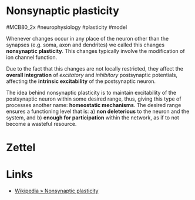 # Nonsynaptic plasticity
#MCB80_2x #neurophysiology #plasticity #model

Whenever changes occur in any place of the neuron other than the synapses (e.g. soma, axon and dendrites) we called this changes **nonsynaptic plasticity**. This changes typically involve the modification of ion channel function.

Due to the fact that this changes are not locally restricted, they affect the **overall integration** of _excitatory_ and _inhibitory_ postsynaptic potentials, affecting the **intrinsic excitability** of the postsynaptic neuron.

The idea behind nonsynaptic plasticity is to maintain excitability of the postsynaptic neuron within some desired range, thus, giving this type of processes another name: **homeostatic mechanisms**. The desired range ensures a functioning level that is: a) **non deleterious** to the neuron and the system, and b) **enough for participation** within the network, as if to not become a wasteful resource.

# Zettel

# Links

- [Wikipedia » Nonsynaptic plasticity](https://en.wikipedia.org/wiki/Nonsynaptic_plasticity)